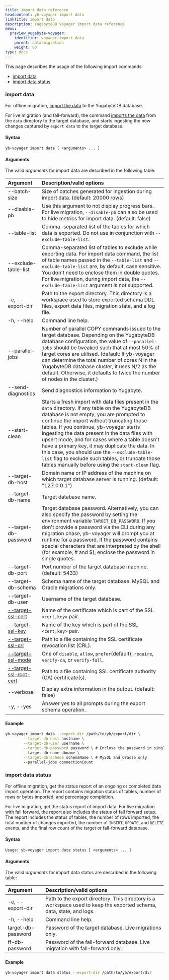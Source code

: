 ```yaml
---
title: import data reference
headcontent: yb-voyager import data
linkTitle: import data
description: YugabyteDB Voyager import data reference
menu:
  preview_yugabyte-voyager:
    identifier: voyager-import-data
    parent: data-migration
    weight: 60
type: docs
---
```


This page describes the usage of the following import commands:

- [import data](#import-data)
- [import data status](#import-data-status)

### import data

For offline migration, [Import the data](../../../migrate/migrate-steps/#import-data) to the YugabyteDB database.

For live migration (and fall-forward), the command [imports the data](../../../migrate/migrate-steps/#import-data) from the `data` directory to the target database, and starts ingesting the new changes captured by `export data` to the target database.

#### Syntax

```text
yb-voyager import data [ <arguments> ... ]
```

#### Arguments

The valid *arguments* for import data are described in the following table:

| Argument | Description/valid options |
| :------- | :------------------------ |
| --batch-size <number> | Size of batches generated for ingestion during import data. (default: 20000 rows) |
| --disable-pb | Use this argument to not display progress bars. For live migration, `--disable-pb` can also be used to hide metrics for import data. (default: false) |
| --table-list | Comma-separated list of the tables for which data is exported. Do not use in conjunction with `--exclude-table-list`. |
| --exclude-table-list <tableNames> | Comma-separated list of tables to exclude while exporting data. For import data command, the list of table names passed in the `--table-list` and `--exclude-table-list` are, by default, case sensitive. You don't need to enclose them in double quotes. For live migration, during import data, the `--exclude-table-list` argument is not supported. |
| -e, --export-dir <path> | Path to the export directory. This directory is a workspace used to store exported schema DDL files, export data files, migration state, and a log file. |
| -h, --help | Command line help. |
| --parallel-jobs <connectionCount> | Number of parallel COPY commands issued to the target database. Depending on the YugabyteDB database configuration, the value of `--parallel-jobs` should be tweaked such that at most 50% of target cores are utilised. (default: If yb-voyager can determine the total number of cores N in the YugabyteDB database cluster, it uses N/2 as the default. Otherwise, it defaults to twice the number of nodes in the cluster.)|
| --send-diagnostics | Send diagnostics information to Yugabyte. |
| --start-clean | Starts a fresh import with data files present in the `data` directory. If any table on the YugabyteDB database is not empty, you are prompted to continue the import without truncating those tables. If you continue, yb-voyager starts ingesting the data present in the data files with upsert mode, and for cases where a table doesn't have a primary key, it may duplicate the data. In this case, you should use the `--exclude-table-list` flag to exclude such tables, or truncate those tables manually before using the `start-clean` flag. |
| --target-db-host <hostname> | Domain name or IP address of the machine on which target database server is running. (default: "127.0.0.1") |
| --target-db-name <name> | Target database name. |
| --target-db-password <password>| Target database password. Alternatively, you can also specify the password by setting the environment variable `TARGET_DB_PASSWORD`. If you don't provide a password via the CLI during any migration phase, yb-voyager will prompt you at runtime for a password. If the password contains special characters that are interpreted by the shell (for example, # and $), enclose the password in single quotes. |
| --target-db-port <port> | Port number of the target database machine. (default: 5433) |
| --target-db-schema <schemaName> | Schema name of the target database. MySQL and Oracle migrations only. |
| --target-db-user <username> | Username of the target database. |
| [--target-ssl-cert](../../yb-voyager-cli/#ssl-connectivity) <certificateName> | Name of the certificate which is part of the SSL `<cert,key>` pair. |
| [--target-ssl-key](../../yb-voyager-cli/#ssl-connectivity) <keyName> | Name of the key which is part of the SSL `<cert,key>` pair. |
| [--target-ssl-crl](../../yb-voyager-cli/#ssl-connectivity) <path> | Path to a file containing the SSL certificate revocation list (CRL).|
| [--target-ssl-mode](../../yb-voyager-cli/#ssl-connectivity) <SSLmode> | One of `disable`, `allow`, `prefer`(default), `require`, `verify-ca`, or `verify-full`. |
| [--target-ssl-root-cert](../../yb-voyager-cli/#ssl-connectivity) <path> | Path to a file containing SSL certificate authority (CA) certificate(s). |
| --verbose | Display extra information in the output. (default: false) |
| -y, --yes | Answer yes to all prompts during the export schema operation. |

<!-- To do : document the following arguments with description
| --continue-on-error |
| --enable-upsert |
| --target-endpoints |
| --use-public-ip | -->
#### Example

```sh
yb-voyager import data --export-dir /path/to/yb/export/dir \
        --target-db-host hostname \
        --target-db-user username \
        --target-db-password password \ # Enclose the password in single quotes if it contains special characters.
        --target-db-name dbname \
        --target-db-schema schemaName \ # MySQL and Oracle only
        --parallel-jobs connectionCount
```

### import data status

For offline migration, get the status report of an ongoing or completed data import operation. The report contains migration status of tables, number of rows or bytes imported, and percentage completion.

For live migration, get the status report of import data. For live migration with fall forward, the report also includes the status of fall forward setup. The report includes the status of tables, the number of rows imported, the total number of changes imported, the number of `INSERT`, `UPDATE`, and `DELETE` events, and the final row count of the target or fall-forward database.

#### Syntax

```text
Usage: yb-voyager import data status [ <arguments> ... ]
```

#### Arguments

The valid *arguments* for import data status are described in the following table:

| Argument | Description/valid options |
| :------- | :------------------------ |
| -e, --export-dir <path> | Path to the export directory. This directory is a workspace used to keep the exported schema, data, state, and logs.|
| -h, --help | Command line help. |
| target-db-password | Password of the target database. Live migrations only. |
| ff-db-password | Password of the fall-forward database. Live migration with fall-forward only. |

#### Example

```sh
yb-voyager import data status --export-dir /path/to/yb/export/dir
```
